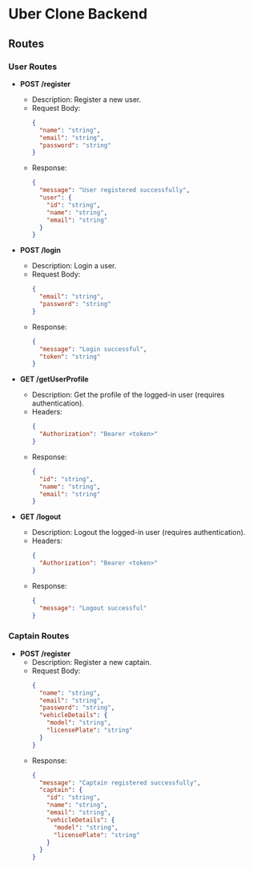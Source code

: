# Uber Clone Backend

## Routes

### User Routes

- **POST /register**
  - Description: Register a new user.
  - Request Body:
    ```json
    {
      "name": "string",
      "email": "string",
      "password": "string"
    }
    ```
  - Response:
    ```json
    {
      "message": "User registered successfully",
      "user": {
        "id": "string",
        "name": "string",
        "email": "string"
      }
    }
    ```

- **POST /login**
  - Description: Login a user.
  - Request Body:
    ```json
    {
      "email": "string",
      "password": "string"
    }
    ```
  - Response:
    ```json
    {
      "message": "Login successful",
      "token": "string"
    }
    ```

- **GET /getUserProfile**
  - Description: Get the profile of the logged-in user (requires authentication).
  - Headers:
    ```json
    {
      "Authorization": "Bearer <token>"
    }
    ```
  - Response:
    ```json
    {
      "id": "string",
      "name": "string",
      "email": "string"
    }
    ```

- **GET /logout**
  - Description: Logout the logged-in user (requires authentication).
  - Headers:
    ```json
    {
      "Authorization": "Bearer <token>"
    }
    ```
  - Response:
    ```json
    {
      "message": "Logout successful"
    }
    ```

### Captain Routes

- **POST /register**
  - Description: Register a new captain.
  - Request Body:
    ```json
    {
      "name": "string",
      "email": "string",
      "password": "string",
      "vehicleDetails": {
        "model": "string",
        "licensePlate": "string"
      }
    }
    ```
  - Response:
    ```json
    {
      "message": "Captain registered successfully",
      "captain": {
        "id": "string",
        "name": "string",
        "email": "string",
        "vehicleDetails": {
          "model": "string",
          "licensePlate": "string"
        }
      }
    }
    ```
